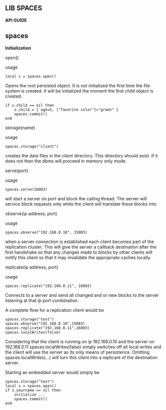 ****LIB SPACES****
-----------------

****API GUIDE****

spaces
--
**Initialization**

open()

usage

    local s = spaces.open()

Opens the root persisted object. It is not initialized the first time the 
file system is created. It will be initialized the moment the first child object is created.


    if s.child == nil then
        s.child = { age=5, ["favorite color"]="green" }
        spaces.commit()
    end    


storage(name)

usage

    spaces.storage("client")

creates the data files in the _client_ directory. This directory should exist. If it does not then
the dbms will proceed in memory only mode.

serve(port)

usage

    spaces.serve(16003)

will start a server on *port* and block the calling thread. The server will service block requests only while the client 
will translate these blocks into

observe(ip address, port)

usage
    
    spaces.observe("192.168.0.10", 15003)
    

when a server connection is established each client becomes part of the replication cluster. This will give the server 
a callback destination after the first handshake so that any changes made to blocks by other clients
will notify this client so that it may invalidate the appropriate caches locally.

replicate(ip address, port)

usage
    
    spaces.replicate("192.168.0.11", 16003)
   
Connects to a server and send all changed and or new blocks to the server listening at that
ip port combination.

A complete flow for a replication client would be

    spaces.storage("test")
    spaces.observe("192.168.0.10",15003)
    spaces.replicate("192.168.0.11",16003)
    spaces.localWrites(false)
    
Considering that the client is running on ip 192.168.0.10 and the server on 192.168.0.11
spaces.localWrites(false) simply switches off all local writes and the client will use the
server as its only means of persistence. Omitting spaces.localWrites(...) will turn this 
client into a replicant of the destination server. 

Starting an embedded server would simply be
    
    spaces.storage("test")
    local s = spaces.open()
    if s.yourname == nil then
        initialize ...
        spaces.commit()
    end
    
 
